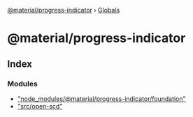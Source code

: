 [@material/progress-indicator](README.md) › [Globals](globals.md)

# @material/progress-indicator

## Index

### Modules

* ["node_modules/@material/progress-indicator/foundation"](modules/_node_modules__material_progress_indicator_foundation_.md)
* ["src/open-scd"](modules/_src_open_scd_.md)
